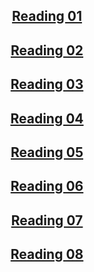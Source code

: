 ## [<center>Reading 01</center>](https://nuolong.github.io/hacker-blog/2021/02/07/reading01)
## [<center>Reading 02</center>](https://nuolong.github.io/hacker-blog/2021/02/14/reading02)
## [<center>Reading 03</center>](https://nuolong.github.io/hacker-blog/2021/02/20/reading03)
## [<center>Reading 04</center>](https://nuolong.github.io/hacker-blog/2021/03/07/reading04)
## [<center>Reading 05</center>](https://nuolong.github.io/hacker-blog/2021/03/13/reading05)
## [<center>Reading 06</center>](https://nuolong.github.io/hacker-blog/2021/03/21/reading06)
## [<center>Reading 07</center>](https://nuolong.github.io/hacker-blog/2021/04/03/reading07)
## [<center>Reading 08</center>](https://nuolong.github.io/hacker-blog/2021/04/10/reading08)
